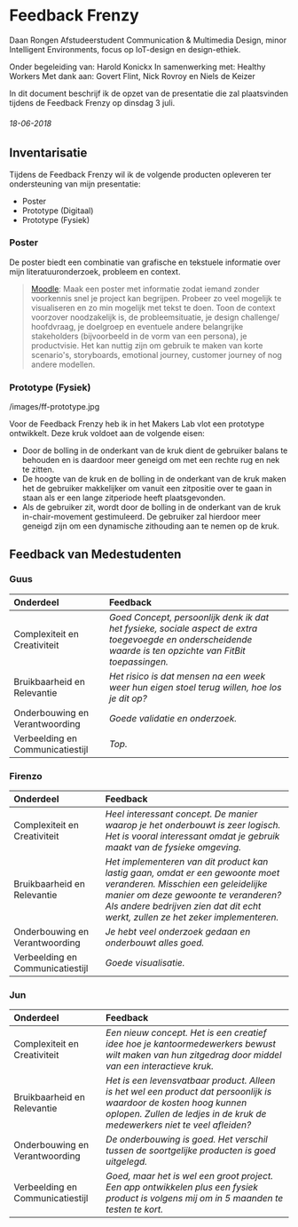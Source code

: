 # Feedback Frenzy

Daan Rongen
Afstudeerstudent Communication & Multimedia Design,
minor Intelligent Environments, focus op IoT-design en design-ethiek.

Onder begeleiding van: Harold Konickx
In samenwerking met: Healthy Workers
Met dank aan: Govert Flint, Nick Rovroy en Niels de Keizer

In dit document beschrijf ik de opzet van de presentatie die zal plaatsvinden tijdens de Feedback Frenzy op dinsdag 3 juli.

###### 18-06-2018
## Inventarisatie
Tijdens de Feedback Frenzy wil ik de volgende producten opleveren ter ondersteuning van mijn presentatie:
- Poster
- Prototype (Digitaal)
- Prototype (Fysiek)

### Poster
De poster biedt een combinatie van grafische en tekstuele informatie over mijn literatuuronderzoek, probleem en context.

> [Moodle](https://moodle.cmd.hva.nl/mod/page/view.php?id=20205):
> Maak een poster met informatie zodat iemand zonder voorkennis snel je project kan begrijpen. Probeer zo veel mogelijk te visualiseren en zo min mogelijk met tekst te doen. Toon de context voorzover noodzakelijk is, de probleemsituatie, je design challenge/ hoofdvraag, je doelgroep en eventuele andere belangrijke stakeholders (bijvoorbeeld in de vorm van een persona), je productvisie. Het kan nuttig zijn om gebruik te maken van korte scenario's, storyboards, emotional journey, customer journey of nog andere modellen.

### Prototype (Fysiek)

/images/ff-prototype.jpg

Voor de Feedback Frenzy heb ik in het Makers Lab vlot een prototype ontwikkelt. Deze kruk voldoet aan de volgende eisen:
- Door de bolling in de onderkant van de kruk dient de gebruiker balans te behouden en is daardoor meer geneigd om met een rechte rug en nek te zitten.
- De hoogte van de kruk en de bolling in de onderkant van de kruk maken het de gebruiker makkelijker om vanuit een zitpositie over te gaan in staan als er een lange zitperiode heeft plaatsgevonden.
- Als de gebruiker zit, wordt door de bolling in de onderkant van de kruk in-chair-movement gestimuleerd. De gebruiker zal hierdoor meer geneigd zijn om een dynamische zithouding aan te nemen op de kruk.

## Feedback van Medestudenten
### Guus

| Onderdeel | Feedback |
|:--|:--|
| Complexiteit en Creativiteit | *Goed Concept, persoonlijk denk ik dat het fysieke, sociale aspect de extra toegevoegde en onderscheidende waarde is ten opzichte van FitBit toepassingen.* |
| Bruikbaarheid en Relevantie | *Het risico is dat mensen na een week weer hun eigen stoel terug willen, hoe los je dit op?* |
| Onderbouwing en Verantwoording | *Goede validatie en onderzoek.* |
| Verbeelding en Communicatiestijl | *Top.* |

### Firenzo

| Onderdeel | Feedback |
|:--|:--|
| Complexiteit en Creativiteit | *Heel interessant concept. De manier waarop je het onderbouwt is zeer logisch. Het is vooral interessant omdat je gebruik maakt van de fysieke omgeving.* |
| Bruikbaarheid en Relevantie | *Het implementeren van dit product kan lastig gaan, omdat er een gewoonte moet veranderen. Misschien een geleidelijke manier om deze gewoonte te veranderen? Als andere bedrijven zien dat dit echt werkt, zullen ze het zeker implementeren.* |
| Onderbouwing en Verantwoording | *Je hebt veel onderzoek gedaan en onderbouwt alles goed.* |
| Verbeelding en Communicatiestijl | *Goede visualisatie.* |

### Jun

| Onderdeel | Feedback |
|:--|:--|
| Complexiteit en Creativiteit | *Een nieuw concept. Het is een creatief idee hoe je kantoormedewerkers bewust wilt maken van hun zitgedrag door middel van een interactieve kruk.* |
| Bruikbaarheid en Relevantie | *Het is een levensvatbaar product. Alleen is het wel een product dat persoonlijk is waardoor de kosten hoog kunnen oplopen. Zullen de ledjes in de kruk de medewerkers niet te veel afleiden?* |
| Onderbouwing en Verantwoording | *De onderbouwing is goed. Het verschil tussen de soortgelijke producten is goed uitgelegd.* |
| Verbeelding en Communicatiestijl | *Goed, maar het is wel een groot project. Een app ontwikkelen plus een fysiek product is volgens mij om in 5 maanden te testen te kort.* |
